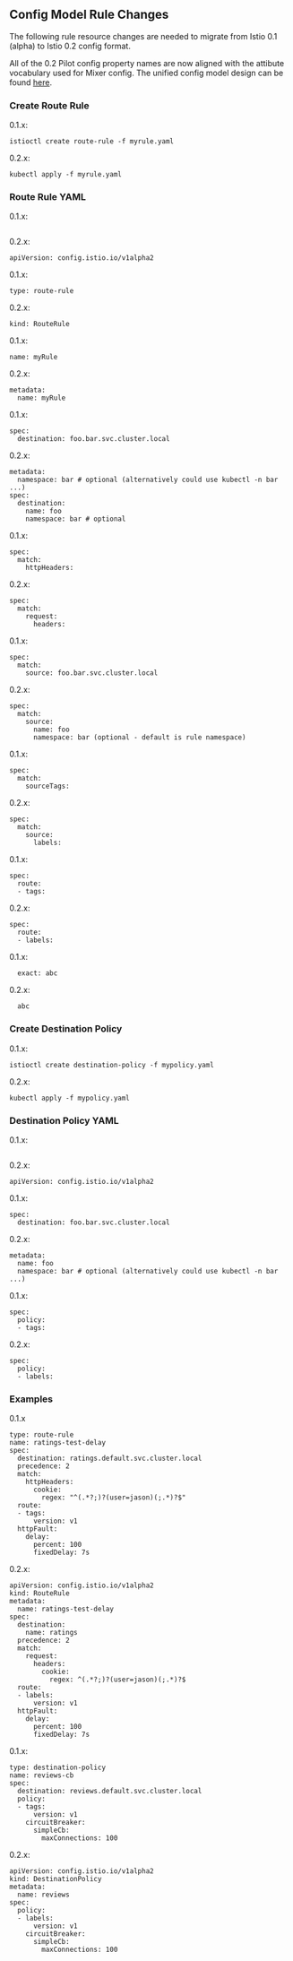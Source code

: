 ## Config Model Rule Changes

The following rule resource changes are needed to migrate
from Istio 0.1 (alpha) to Istio 0.2 config format.

All of the 0.2 Pilot config property names are now aligned with the attibute vocabulary
used for Mixer config. The unified config model design can be found [here](https://docs.google.com/document/d/1fGZpgFWJZhNRlQoBlCW815aOFR-ewfxKhla0CcPRsBM/edit#).

### Create Route Rule

0.1.x:
```
istioctl create route-rule -f myrule.yaml
```
0.2.x:
```
kubectl apply -f myrule.yaml
```

### Route Rule YAML

0.1.x:
```
```
0.2.x:
```
apiVersion: config.istio.io/v1alpha2
```

0.1.x:
```
type: route-rule
```
0.2.x:
```
kind: RouteRule
```

0.1.x:
```
name: myRule
```
0.2.x:
```
metadata:
  name: myRule
```

0.1.x:
```
spec:
  destination: foo.bar.svc.cluster.local
```
0.2.x:
```
metadata:
  namespace: bar # optional (alternatively could use kubectl -n bar ...)
spec:
  destination:
    name: foo
    namespace: bar # optional
```

0.1.x:
```
spec:
  match:
    httpHeaders:
```
0.2.x:
```
spec:
  match:
    request:
      headers:
```

0.1.x:
```
spec:
  match:
    source: foo.bar.svc.cluster.local
```
0.2.x:
```
spec:
  match:
    source:
      name: foo
      namespace: bar (optional - default is rule namespace)
```

0.1.x:
```
spec:
  match:
    sourceTags:
```
0.2.x:
```
spec:
  match:
    source:
      labels:
```

0.1.x:
```
spec:
  route:
  - tags:
```
0.2.x:
```
spec:
  route:
  - labels:
```

0.1.x:
```
  exact: abc
```
0.2.x:
```
  abc
```

### Create Destination Policy

0.1.x:
```
istioctl create destination-policy -f mypolicy.yaml
```
0.2.x:
```
kubectl apply -f mypolicy.yaml
```

### Destination Policy YAML

0.1.x:
```
```
0.2.x:
```
apiVersion: config.istio.io/v1alpha2
```

0.1.x:
```
spec:
  destination: foo.bar.svc.cluster.local
```
0.2.x:
```
metadata:
  name: foo
  namespace: bar # optional (alternatively could use kubectl -n bar ...)
```

0.1.x:
```
spec:
  policy:
  - tags:
```
0.2.x:
```
spec:
  policy:
  - labels:
```

### Examples

0.1.x
```
type: route-rule
name: ratings-test-delay
spec:
  destination: ratings.default.svc.cluster.local
  precedence: 2
  match:
    httpHeaders:
      cookie:
        regex: "^(.*?;)?(user=jason)(;.*)?$"
  route:
  - tags:
      version: v1
  httpFault:
    delay:
      percent: 100
      fixedDelay: 7s
```

0.2.x:
```
apiVersion: config.istio.io/v1alpha2
kind: RouteRule
metadata:
  name: ratings-test-delay
spec:
  destination:
    name: ratings
  precedence: 2
  match:
    request:
      headers:
        cookie:
          regex: ^(.*?;)?(user=jason)(;.*)?$
  route:
  - labels:
      version: v1
  httpFault:
    delay:
      percent: 100
      fixedDelay: 7s
```

0.1.x:
```
type: destination-policy
name: reviews-cb
spec:
  destination: reviews.default.svc.cluster.local
  policy:
  - tags:
      version: v1
    circuitBreaker:
      simpleCb:
        maxConnections: 100
```
0.2.x:
```
apiVersion: config.istio.io/v1alpha2
kind: DestinationPolicy
metadata:
  name: reviews
spec:
  policy:
  - labels:
      version: v1
    circuitBreaker:
      simpleCb:
        maxConnections: 100
```
